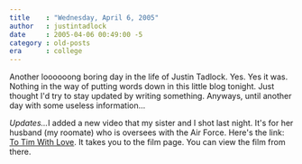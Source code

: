 ```yaml
---
title    : "Wednesday, April 6, 2005"
author   : justintadlock
date     : 2005-04-06 00:49:00 -5
category : old-posts
era      : college
---
```


Another loooooong boring day in the life of Justin Tadlock.  Yes.  Yes it was.  Nothing in the way of putting words down in this little blog tonight.  Just thought I'd try to stay updated by writing something.  Anyways, until another day with some useless information...

<em>Updates...</em>I added a new video that my sister and I shot last night.  It's for her husband (my roomate) who is oversees with the Air Force.  Here's the link: <a href="/films/t/ToTimWithLove"> To Tim With Love</a>.  It takes you to the film page.  You can view the film from there.
